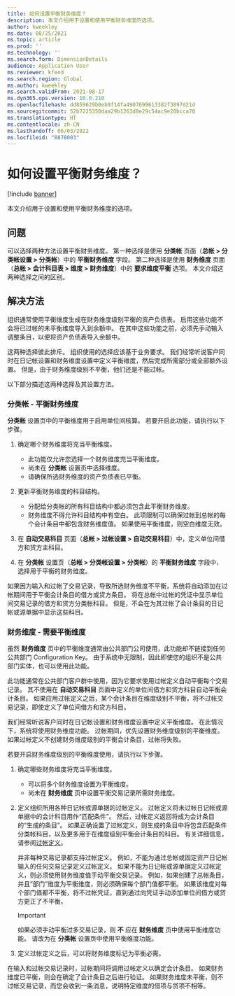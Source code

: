 ```yaml
---
title: 如何设置平衡财务维度？
description: 本文介绍用于设置和使用平衡财务维度的选项。
author: kweekley
ms.date: 08/25/2021
ms.topic: article
ms.prod: ''
ms.technology: ''
ms.search.form: DimensionDetails
audience: Application User
ms.reviewer: kfend
ms.search.region: Global
ms.author: kweekley
ms.search.validFrom: 2021-08-17
ms.dyn365.ops.version: 10.0.210
ms.openlocfilehash: dd859629b0eb9f14fa4907699613382f3897d21d
ms.sourcegitcommit: 52b7225350daa29b1263d8e29c54ac9e20bcca70
ms.translationtype: HT
ms.contentlocale: zh-CN
ms.lasthandoff: 06/03/2022
ms.locfileid: "8878003"
---
```

# <a name="how-do-i-set-up-balancing-financial-dimensions"></a>如何设置平衡财务维度？

[!include [banner](../includes/banner.md)]

本文介绍用于设置和使用平衡财务维度的选项。

## <a name="symptom"></a>问题

可以选择两种方法设置平衡财务维度。 第一种选择是使用 **分类帐** 页面（**总帐 \> 分类帐设置 \> 分类帐**）中的 **平衡财务维度** 字段。 第二种选择是使用 **财务维度** 页面（**总帐 > 会计科目表 \> 维度 \> 财务维度**）中的 **要求维度平衡** 选项。 本文介绍这两种选择之间的区别。

## <a name="resolution"></a>解决方法

组织通常使用平衡维度生成在财务维度级别平衡的资产负债表。 启用这些功能不会将已过帐的未平衡维度导入到余额中。 在其中这些功能之前，必须先手动输入调整条目，以便将资产负债表导入余额中。

这两种选择彼此排斥。 组织使用的选择应该基于业务要求。 我们经常听说客户同时在日记帐设置和财务维度设置中定义平衡维度，然后完成所需部分或全部额外设置。 但是，由于财务维度级别不平衡，他们还是不能过帐。

以下部分描述这两种选择及其设置方法。

### <a name="ledger--balancing-financial-dimension"></a>分类帐 - 平衡财务维度

**分类帐** 设置页中的平衡维度用于启用单位间核算。 若要开启此功能，请执行以下步骤。

1. 确定哪个财务维度将充当平衡维度。

    - 此功能仅允许您选择一个财务维度充当平衡维度。
    - 尚未在 **分类帐** 设置页中选择维度。
    - 请确保所选财务维度的资产负债表已平衡。

2. 更新平衡财务维度的科目结构。

    - 分配给分类帐的所有科目结构中都必须包含此平衡财务维度。
    - 财务维度不得允许科目结构中有空白。 此项限制可以确保过帐到总帐的每个会计条目中都包含财务维度值。 如果使用平衡维度，则空白维度无效。

3. 在 **自动交易科目** 页面（**总帐 \> 过帐设置 \> 自动交易科目**）中，定义单位间借方和贷方主科目。
4. 在 **分类帐** 设置页（**总帐 \> 分类帐设置 \> 分类帐**）的 **平衡财务维度** 字段中，选择用于平衡的财务维度。

如果因为输入和过帐了交易记录，导致所选财务维度不平衡，系统将自动添加在过帐期间用于平衡会计条目的借方或贷方条目。 将在总帐中过帐的凭证中显示单位间交易记录的借方和贷方分类帐科目。 但是，不会在为其过帐了会计条目的日记帐或源单据中显示这些科目。

### <a name="financial-dimensions--require-the-dimension-to-be-balanced"></a>财务维度 - 需要平衡维度

虽然 **财务维度** 页中的平衡维度通常由公共部门公司使用，此功能却不链接到任何公共部门 Configuration Key。 由于系统中无限制，因此即使您的组织不是公共部门实体，也可以使用此功能。

此功能通常在公共部门客户群中使用，因为它要求使用过帐定义自动平衡每个交易记录。 其不使用在 **自动交易科目** 页面中定义的单位间借方和贷方科目自动平衡会计条目。 如果应用过帐定义之后，某个会计条目在维度级别不平衡，将不过帐交易记录，即使定义了单位间借方和贷方科目。

我们经常听说客户同时在日记帐设置和财务维度设置中定义平衡维度。 在此情况下，系统将使用财务维度功能。 过帐期间，优先设置财务维度级别的平衡维度。 如果过帐定义不创建财务维度级别的平衡会计条目，过帐将失败。

若要开启财务维度级别的平衡维度使用，请执行以下步骤。

1. 确定哪些财务维度将充当平衡维度。

    - 可以将多个财务维度设置为平衡维度。
    - 尚未在 **财务维度** 页中设置平衡交易记录所需财务维度。

2. 定义组织所用各种日记帐或源单据的过帐定义。 过帐定义将未过帐日记帐或源单据中的会计科目用作“匹配条件”。 然后，过帐定义返回将成为会计条目的“生成的条目”。 如果正确设置了过帐定义，则生成的条目中将包含匹配条件分类帐科目，以及更多用于在维度级别平衡会计条目的科目。 有关详细信息，请参阅[过帐定义](posting-definitions.md)。 
   
   并非每种交易记录都支持过帐定义。 例如，不能为通过总帐或固定资产日记帐输入的任何交易记录定义过帐定义。 如果不能为日记帐或源单据定义过帐定义，则必须使用财务维度值手动平衡交易记录。 例如，如果创建了总帐条目，并且“部门”维度为平衡维度，则必须确保每个部门值都平衡。  如果该维度对每个部门值都不平衡，将不过帐凭证，直到通过向凭证手动添加单位间借方或贷方更正了不平衡。 

    > [!IMPORTANT]
    > 如果必须手动平衡过多交易记录，则 **不** 应在 **财务维度** 页中使用平衡维度功能。 请改为在 **分类帐** 设置页中使用平衡维度功能。

3. 定义过帐定义之后，可以将财务维度标记为平衡必需。

在输入和过帐交易记录时，过帐期间将调用过帐定义以确定会计条目。 如果财务维度已平衡，则会在确定了会计条目之后进行验证。 如果财务维度未平衡，则不过帐交易记录，而您会收到一条消息，说明特定维度的借项与贷项不相等。
